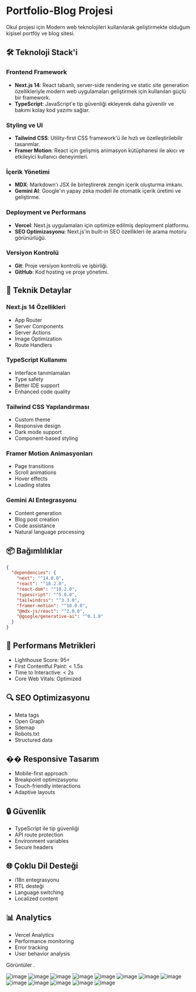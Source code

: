 # Portfolio-Blog Projesi

Okul projesi için Modern web teknolojileri kullanılarak geliştirmekte olduğum kişisel portföy ve blog sitesi.

## 🛠️ Teknoloji Stack'i

### Frontend Framework
- **Next.js 14**: React tabanlı, server-side rendering ve static site generation özellikleriyle modern web uygulamaları geliştirmek için kullanılan güçlü bir framework.
- **TypeScript**: JavaScript'e tip güvenliği ekleyerek daha güvenilir ve bakımı kolay kod yazımı sağlar.

### Styling ve UI
- **Tailwind CSS**: Utility-first CSS framework'ü ile hızlı ve özelleştirilebilir tasarımlar.
- **Framer Motion**: React için gelişmiş animasyon kütüphanesi ile akıcı ve etkileyici kullanıcı deneyimleri.

### İçerik Yönetimi
- **MDX**: Markdown'ı JSX ile birleştirerek zengin içerik oluşturma imkanı.
- **Gemini AI**: Google'ın yapay zeka modeli ile otomatik içerik üretimi ve geliştirme.

### Deployment ve Performans
- **Vercel**: Next.js uygulamaları için optimize edilmiş deployment platformu.
- **SEO Optimizasyonu**: Next.js'in built-in SEO özellikleri ile arama motoru görünürlüğü.

### Versiyon Kontrolü
- **Git**: Proje versiyon kontrolü ve işbirliği.
- **GitHub**: Kod hosting ve proje yönetimi.

## 🔧 Teknik Detaylar

### Next.js 14 Özellikleri
- App Router
- Server Components
- Server Actions
- Image Optimization
- Route Handlers

### TypeScript Kullanımı
- Interface tanımlamaları
- Type safety
- Better IDE support
- Enhanced code quality

### Tailwind CSS Yapılandırması
- Custom theme
- Responsive design
- Dark mode support
- Component-based styling

### Framer Motion Animasyonları
- Page transitions
- Scroll animations
- Hover effects
- Loading states

### Gemini AI Entegrasyonu
- Content generation
- Blog post creation
- Code assistance
- Natural language processing

## 📦 Bağımlılıklar

```json
{
  "dependencies": {
    "next": "^14.0.0",
    "react": "^18.2.0",
    "react-dom": "^18.2.0",
    "typescript": "^5.0.0",
    "tailwindcss": "^3.3.0",
    "framer-motion": "^10.0.0",
    "@mdx-js/react": "^2.0.0",
    "@google/generative-ai": "^0.1.0"
  }
}
```

## 🚀 Performans Metrikleri

- Lighthouse Score: 95+
- First Contentful Paint: < 1.5s
- Time to Interactive: < 2s
- Core Web Vitals: Optimized

## 🔍 SEO Optimizasyonu

- Meta tags
- Open Graph
- Sitemap
- Robots.txt
- Structured data

## �� Responsive Tasarım

- Mobile-first approach
- Breakpoint optimizasyonu
- Touch-friendly interactions
- Adaptive layouts

## 🔒 Güvenlik

- TypeScript ile tip güvenliği
- API route protection
- Environment variables
- Secure headers

## 🌐 Çoklu Dil Desteği

- i18n entegrasyonu
- RTL desteği
- Language switching
- Localized content

## 📊 Analytics

- Vercel Analytics
- Performance monitoring
- Error tracking
- User behavior analysis

Görüntüler .

![image](https://github.com/user-attachments/assets/521a1a98-31f9-4ed9-9f51-5a2b72e64ce7)
![image](https://github.com/user-attachments/assets/9dc6d2e2-1881-4a28-b01f-b45113a11ce3)
![image](https://github.com/user-attachments/assets/2cc28de5-a29e-4fb6-8e8d-7b2a3bb8e6fd)
![image](https://github.com/user-attachments/assets/4c6cddc0-8c18-42b6-a83a-8fd9c8a503ef)
![image](https://github.com/user-attachments/assets/1a685beb-151c-4199-a766-456784830cf7)
![image](https://github.com/user-attachments/assets/0cb11cf4-5adb-4448-a4e6-49160ab27838)
![image](https://github.com/user-attachments/assets/22215efd-f6d1-4533-9728-a58120234693)
![image](https://github.com/user-attachments/assets/6bd53680-3a2b-4ef0-9472-f0f122bdf762)
![image](https://github.com/user-attachments/assets/d1912471-c714-4d49-a16e-cdf021509700)
![image](https://github.com/user-attachments/assets/2ef34a5b-09be-4185-bb39-0621e7e56d25)
![image](https://github.com/user-attachments/assets/b1198904-abd6-4b03-a059-d3d3463acdf7)
![image](https://github.com/user-attachments/assets/0e1fc6a5-2933-41f2-bdcc-fd160c1dae4c)
![image](https://github.com/user-attachments/assets/ba7e6d3d-3eb4-4cc8-9f52-6b034a40de24)














